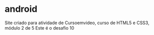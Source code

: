 # android

Site criado para atividade de Cursoemvideo, curso de HTML5 e CSS3, módulo 2 de 5
Este é o desafio 10
